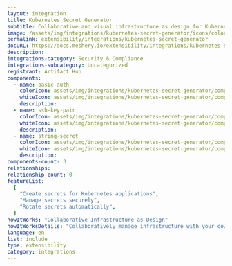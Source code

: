 ```yaml
---
layout: integration
title: Kubernetes Secret Generator
subtitle: Collaborative and visual infrastructure as design for Kubernetes Secret Generator
image: /assets/img/integrations/kubernetes-secret-generator/icons/color/kubernetes-secret-generator-color.svg
permalink: extensibility/integrations/kubernetes-secret-generator
docURL: https://docs.meshery.io/extensibility/integrations/kubernetes-secret-generator
description:
integrations-category: Security & Compliance
integrations-subcategory: Uncategorized
registrant: Artifact Hub
components:
  - name: basic-auth
    colorIcon: assets/img/integrations/kubernetes-secret-generator/components/basic-auth/icons/color/basic-auth-color.svg
    whiteIcon: assets/img/integrations/kubernetes-secret-generator/components/basic-auth/icons/white/basic-auth-white.svg
    description:
  - name: ssh-key-pair
    colorIcon: assets/img/integrations/kubernetes-secret-generator/components/ssh-key-pair/icons/color/ssh-key-pair-color.svg
    whiteIcon: assets/img/integrations/kubernetes-secret-generator/components/ssh-key-pair/icons/white/ssh-key-pair-white.svg
    description:
  - name: string-secret
    colorIcon: assets/img/integrations/kubernetes-secret-generator/components/string-secret/icons/color/string-secret-color.svg
    whiteIcon: assets/img/integrations/kubernetes-secret-generator/components/string-secret/icons/white/string-secret-white.svg
    description:
components-count: 3
relationships:
relationship-count: 0
featureList:
  [
    "Create secrets for Kubernetes applications",
    "Manage secrets securely",
    "Rotate secrets automatically",
  ]
howItWorks: "Collaborative Infrastructure as Design"
howItWorksDetails: "Collaboratively manage infrastructure with your coworkers synchronously sharing the same designs."
language: en
list: include
type: extensibility
category: integrations
---
```


